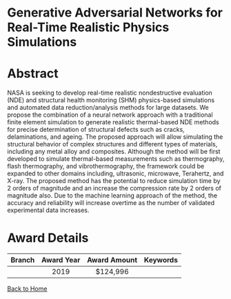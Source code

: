 
Generative Adversarial Networks for Real-Time Realistic Physics Simulations
===========================================================================

# Abstract


NASA is seeking to develop real-time realistic nondestructive evaluation (NDE) and structural health monitoring (SHM) physics-based simulations and automated data reduction/analysis methods for large datasets. We propose the combination of a neural network approach with a traditional finite element simulation to generate realistic thermal-based NDE methods for precise determination of structural defects such as cracks, delaminations, and ageing. The proposed approach will allow simulating the structural behavior of complex structures and different types of materials, including any metal alloy and composites. Although the method will be first developed to simulate thermal-based measurements such as thermography, flash thermography, and vibrothermography, the framework could be expanded to other domains including, ultrasonic, microwave, Terahertz, and X-ray. The proposed method has the potential to reduce simulation time by 2 orders of magnitude and an increase the compression rate by 2 orders of magnitude also. Due to the machine learning approach of the method, the accuracy and reliability will increase overtime as the number of validated experimental data increases.  

# Award Details

|Branch|Award Year|Award Amount|Keywords|
| :---: | :---: | :---: | :---: |
||2019|$124,996||
  
  


[Back to Home](https://github.com/chrischow/dod_sbir_awards/Reports/JT/#516)